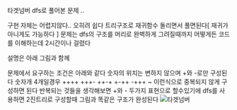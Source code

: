 타겟넘버 dfs로 풀어본 문제 ..

구현 자체는 어렵지않다.. 오히려 쉽다 트리구조로 재귀함수 돌리면서 풀면된다[ 재귀가 아니게도 가능하다 ]
문제는 dfs의 구조를 머리로 완벽하게 그려질때까지 어떻게든 코드를 이해하는데 2시간이나 걸렸다

설명은 아래 그림과 함께

문제에서 요구하는 조건은 아래와 같다
숫자의 위치는 변하지 않으며 +와 -로만 구성된다
숫자개 4개일경우 ++++ +++- ++-+ +-++ -+++ ~ 이런식으로 중복되지 않게 구성하면 된다
반복되는 것들을 생각해보면 +와 - 두가지 표현으로 할수있기에 dfs를 사용하면 2진트리로 구성할때 그림과 똑같은 구조가 완성된다
![타겟넘버](https://github.com/77JY/study-python/assets/114325148/503b0d13-c5d6-4df1-9ada-eb0ee2268103)
